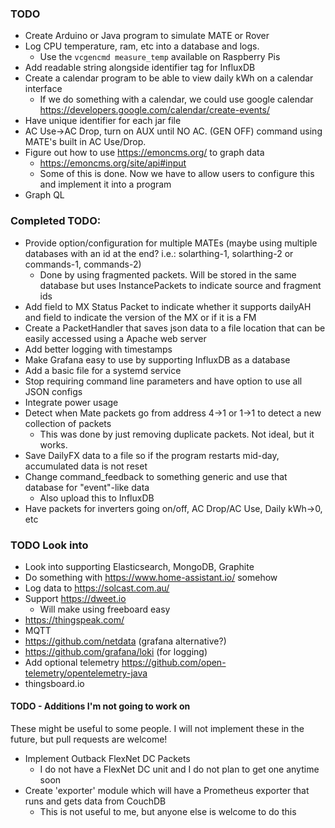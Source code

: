 ### TODO
* Create Arduino or Java program to simulate MATE or Rover
* Log CPU temperature, ram, etc into a database and logs.
  * Use the `vcgencmd measure_temp` available on Raspberry Pis
* Add readable string alongside identifier tag for InfluxDB
* Create a calendar program to be able to view daily kWh on a calendar interface
  * If we do something with a calendar, we could use google calendar https://developers.google.com/calendar/create-events/
* Have unique identifier for each jar file
* AC Use->AC Drop, turn on AUX until NO AC. (GEN OFF) command using MATE's built in AC Use/Drop.
* Figure out how to use https://emoncms.org/ to graph data
  * https://emoncms.org/site/api#input
  * Some of this is done. Now we have to allow users to configure this and implement it into a program
* Graph QL

### Completed TODO:
* Provide option/configuration for multiple MATEs (maybe using multiple databases with an id at the end? i.e.: solarthing-1, solarthing-2 or commands-1, commands-2)
    * Done by using fragmented packets. Will be stored in the same database but uses InstancePackets to indicate source and fragment ids
* Add field to MX Status Packet to indicate whether it supports dailyAH and field to indicate the version of the MX or if it is a FM
* Create a PacketHandler that saves json data to a file location that can be easily accessed using a Apache web server
* Add better logging with timestamps
* Make Grafana easy to use by supporting InfluxDB as a database
* Add a basic file for a systemd service
* Stop requiring command line parameters and have option to use all JSON configs
* Integrate power usage
* Detect when Mate packets go from address 4->1 or 1->1 to detect a new collection of packets
  * This was done by just removing duplicate packets. Not ideal, but it works.
* Save DailyFX data to a file so if the program restarts mid-day, accumulated data is not reset
* Change command_feedback to something generic and use that database for "event"-like data
  * Also upload this to InfluxDB
* Have packets for inverters going on/off, AC Drop/AC Use, Daily kWh->0, etc

### TODO Look into
* Look into supporting Elasticsearch, MongoDB, Graphite
* Do something with https://www.home-assistant.io/ somehow
* Log data to https://solcast.com.au/
* Support https://dweet.io
  * Will make using freeboard easy
* https://thingspeak.com/
* MQTT
* https://github.com/netdata (grafana alternative?)
* https://github.com/grafana/loki (for logging)
* Add optional telemetry https://github.com/open-telemetry/opentelemetry-java
* thingsboard.io

#### TODO - Additions I'm not going to work on
These might be useful to some people. I will not implement these in the future, but pull requests are welcome!
* Implement Outback FlexNet DC Packets
  * I do not have a FlexNet DC unit and I do not plan to get one anytime soon
* Create 'exporter' module which will have a Prometheus exporter that runs and gets data from CouchDB
  * This is not useful to me, but anyone else is welcome to do this
